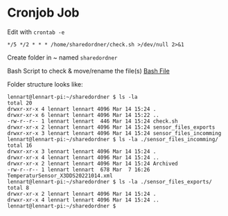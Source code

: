 # Cronjob Job

Edit with `crontab -e`
```
*/5 */2 * * * /home/sharedordner/check.sh >/dev/null 2>&1
```

Create folder  in ~ named `sharedordner`

Bash Script to check & move/rename the file(s)
[Bash File](assets/check.sh)

Folder structure looks like:

```
lennart@lennart-pi:~/sharedordner $ ls -la
total 20
drwxr-xr-x 4 lennart lennart 4096 Mar 14 15:24 .
drwxr-xr-x 6 lennart lennart 4096 Mar 14 15:22 ..
-rw-r--r-- 1 lennart lennart  446 Mar 14 15:24 check.sh
drwxr-xr-x 2 lennart lennart 4096 Mar 14 15:24 sensor_files_exports
drwxr-xr-x 3 lennart lennart 4096 Mar 14 15:24 sensor_files_incomming
lennart@lennart-pi:~/sharedordner $ ls -la ./sensor_files_incomming/
total 16
drwxr-xr-x 3 lennart lennart 4096 Mar 14 15:24 .
drwxr-xr-x 4 lennart lennart 4096 Mar 14 15:24 ..
drwxr-xr-x 2 lennart lennart 4096 Mar 14 15:24 Archived
-rw-r--r-- 1 lennart lennart  678 Mar  7 16:26 TemperaturSensor_X3DDS20221014.xml
lennart@lennart-pi:~/sharedordner $ ls -la ./sensor_files_exports/
total 8
drwxr-xr-x 2 lennart lennart 4096 Mar 14 15:24 .
drwxr-xr-x 4 lennart lennart 4096 Mar 14 15:24 ..
lennart@lennart-pi:~/sharedordner $
```